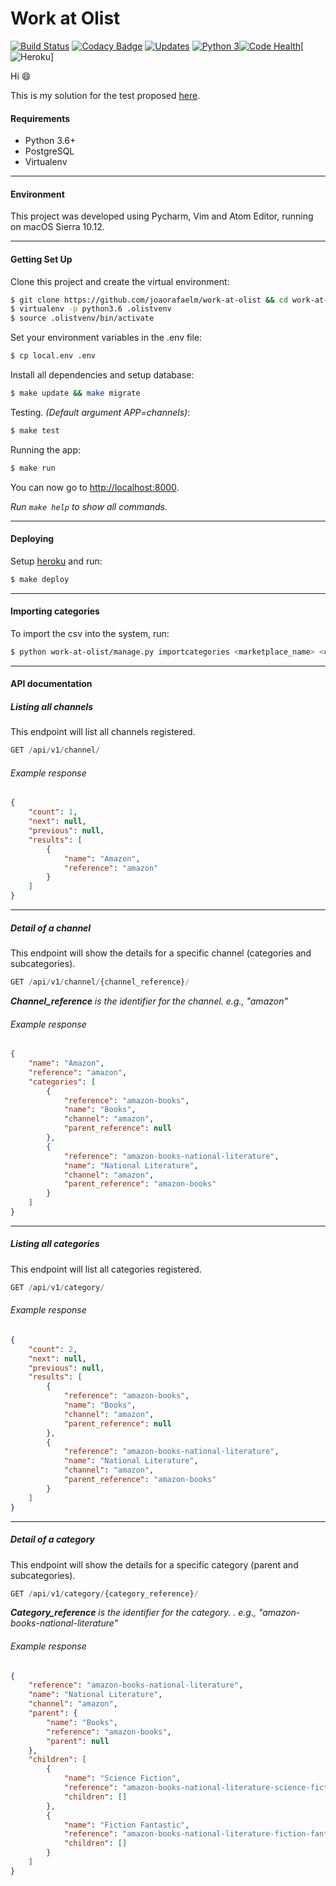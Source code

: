 # Work at Olist
[![Build Status](https://travis-ci.org/joaorafaelm/work-at-olist.svg?branch=master)](https://travis-ci.org/joaorafaelm/work-at-olist) [![Codacy Badge](https://api.codacy.com/project/badge/Grade/358e51e3ce08402eb9e906ab74dab7d7)](https://www.codacy.com/app/joaorafaelm/work-at-olist?utm_source=github.com&amp;utm_medium=referral&amp;utm_content=joaorafaelm/work-at-olist&amp;utm_campaign=Badge_Grade) [![Updates](https://pyup.io/repos/github/joaorafaelm/work-at-olist/shield.svg)](https://pyup.io/repos/github/joaorafaelm/work-at-olist/) [![Python 3](https://pyup.io/repos/github/joaorafaelm/work-at-olist/python-3-shield.svg)](https://pyup.io/repos/github/joaorafaelm/work-at-olist/)[![Code Health](https://landscape.io/github/joaorafaelm/work-at-olist/master/landscape.svg?style=flat)](https://landscape.io/github/joaorafaelm/work-at-olist/master)[![Heroku](http://heroku-badge.herokuapp.com/?app=quiet-escarpment-24193&style=flat)]



Hi :smile:

This is my solution for the test proposed [here](https://github.com/olist/work-at-olist).

#### Requirements
* Python 3.6+
* PostgreSQL
* Virtualenv
-------------
#### Environment
This project was developed using Pycharm, Vim and Atom Editor, running on macOS Sierra 10.12.

-------------
#### Getting Set Up
Clone this project and create the virtual environment:
~~~~bash
$ git clone https://github.com/joaorafaelm/work-at-olist && cd work-at-olist
$ virtualenv -p python3.6 .olistvenv
$ source .olistvenv/bin/activate
~~~~
Set your environment variables in the .env file:
~~~~bash
$ cp local.env .env
~~~~
Install all dependencies and setup database:
~~~~bash
$ make update && make migrate
~~~~
Testing. *(Default argument APP=channels)*:
~~~~bash
$ make test
~~~~
Running the app:
~~~~bash
$ make run
~~~~
You can now go to [http://localhost:8000](http://localhost:8000).

*Run `make help` to show all commands.*

-------------
#### Deploying
Setup [heroku](https://devcenter.heroku.com/articles/heroku-cli) and run:
~~~~bash
$ make deploy
~~~~
-------------
#### Importing categories
To import the csv into the system, run:
~~~~bash
$ python work-at-olist/manage.py importcategories <marketplace_name> <csv_file>
~~~~
-------------
#### API documentation
##### Listing all channels
This endpoint will list all channels registered.
~~~~js
GET /api/v1/channel/
~~~~
###### Example response
~~~~json
{
    "count": 1,
    "next": null,
    "previous": null,
    "results": [
        {
            "name": "Amazon",
            "reference": "amazon"
        }
    ]
}
~~~~
-------------
##### Detail of a channel
This endpoint will show the details for a specific channel (categories and subcategories).
~~~~js
GET /api/v1/channel/{channel_reference}/
~~~~
***Channel_reference** is the identifier for the channel. e.g., "amazon"*
###### Example response
~~~~json
{
    "name": "Amazon",
    "reference": "amazon",
    "categories": [
        {
            "reference": "amazon-books",
            "name": "Books",
            "channel": "amazon",
            "parent_reference": null
        },
        {
            "reference": "amazon-books-national-literature",
            "name": "National Literature",
            "channel": "amazon",
            "parent_reference": "amazon-books"
        }
    ]
}
~~~~
-------------
##### Listing all categories
This endpoint will list all categories registered.
~~~~js
GET /api/v1/category/
~~~~
###### Example response
~~~~json
{
    "count": 2,
    "next": null,
    "previous": null,
    "results": [
        {
            "reference": "amazon-books",
            "name": "Books",
            "channel": "amazon",
            "parent_reference": null
        },
        {
            "reference": "amazon-books-national-literature",
            "name": "National Literature",
            "channel": "amazon",
            "parent_reference": "amazon-books"
        }
    ]
}
~~~~
-------------
##### Detail of a category
This endpoint will show the details for a specific category (parent and subcategories).
~~~~js
GET /api/v1/category/{category_reference}/
~~~~
***Category_reference** is the identifier for the category. . e.g., "amazon-books-national-literature"*
###### Example response
~~~~json
{
    "reference": "amazon-books-national-literature",
    "name": "National Literature",
    "channel": "amazon",
    "parent": {
        "name": "Books",
        "reference": "amazon-books",
        "parent": null
    },
    "children": [
        {
            "name": "Science Fiction",
            "reference": "amazon-books-national-literature-science-fiction",
            "children": []
        },
        {
            "name": "Fiction Fantastic",
            "reference": "amazon-books-national-literature-fiction-fantastic",
            "children": []
        }
    ]
}
~~~~
